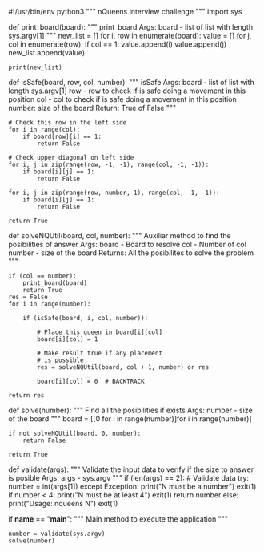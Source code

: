 #!/usr/bin/env python3
""" nQueens interview challenge """
import sys

def print_board(board):
""" print_board
Args:
board - list of list with length sys.argv[1]
"""
new_list = []
for i, row in enumerate(board):
value = []
for j, col in enumerate(row):
if col == 1:
value.append(i)
value.append(j)
new_list.append(value)

    print(new_list)

def isSafe(board, row, col, number):
""" isSafe
Args:
board - list of list with length sys.argv[1]
row - row to check if is safe doing a movement in this position
col - col to check if is safe doing a movement in this position
number: size of the board
Return: True of False
"""

    # Check this row in the left side
    for i in range(col):
        if board[row][i] == 1:
            return False

    # Check upper diagonal on left side
    for i, j in zip(range(row, -1, -1), range(col, -1, -1)):
        if board[i][j] == 1:
            return False

    for i, j in zip(range(row, number, 1), range(col, -1, -1)):
        if board[i][j] == 1:
            return False

    return True

def solveNQUtil(board, col, number):
""" Auxiliar method to find the posibilities of answer
Args:
board - Board to resolve
col - Number of col
number - size of the board
Returns:
All the posibilites to solve the problem
"""

    if (col == number):
        print_board(board)
        return True
    res = False
    for i in range(number):

        if (isSafe(board, i, col, number)):

            # Place this queen in board[i][col]
            board[i][col] = 1

            # Make result true if any placement
            # is possible
            res = solveNQUtil(board, col + 1, number) or res

            board[i][col] = 0  # BACKTRACK

    return res

def solve(number):
""" Find all the posibilities if exists
Args:
number - size of the board
"""
board = [[0 for i in range(number)]for i in range(number)]

    if not solveNQUtil(board, 0, number):
        return False

    return True

def validate(args):
""" Validate the input data to verify if the size to
answer is posible
Args:
args - sys.argv
"""
if (len(args) == 2): # Validate data
try:
number = int(args[1])
except Exception:
print("N must be a number")
exit(1)
if number < 4:
print("N must be at least 4")
exit(1)
return number
else:
print("Usage: nqueens N")
exit(1)

if **name** == "**main**":
""" Main method to execute the application
"""

    number = validate(sys.argv)
    solve(number)
